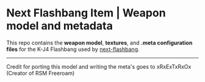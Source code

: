 # Next Flashbang Item | Weapon model and metadata

This repo contains the **weapon model**, **textures**, and **.meta configuration files** for the K-J4 Flashbang used by [next-flashbang](https://github.com/nextextend/next-flashbang).

---

Credit for porting this model and writing the meta's goes to xRxExTxRxOx (Creator of RSM Freeroam)
